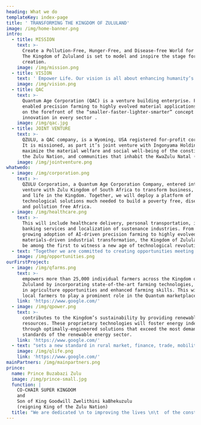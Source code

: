 ```yaml
---
heading: What we do
templateKey: index-page
title: ' TRANSFORMING THE KINGDOM OF ZULULAND'
image: /img/home-banner.png
intro:
  - title: MISSION
    text: >-
      Create a Pollution-Free, Hunger-Free, and Disease-free World for Everyone.
      The Kingdom of Zululand is set to model and inspire the stage for this
      creation.
    image: /img/mission.png
  - title: VISION
    text: ' Empower Life. Our vision is all about enhancing humanity’s capacity to be inspired to beautify the world, sharing what is received.'
    image: /img/vision.png
  - title: QAC
    text: >-
      Quantum Age Corporation (QAC) is a venture building enterprise. From AI
      enabled precision farming to highly evolved material applications, QAC is
      on the forefront of the “smaller-faster-lighter-smarter” concept driving
      innovation in every sector .
    image: /img/qac.jpg
  - title: JOINT VENTURE
    text: >-
      QZULU, a QAC company, is a Wyoming, USA registered for-profit corporation.
      It is missioned, as part it’s joint venture with Ingonyama Holdings to
      maximize the material welfare and social well-being of the constituents of
      the Zulu Nation, and communities that inhabit the KwaZulu Natal (KZN).
    image: /img/jointventure.png
whatwedo:
  - image: /img/corporation.png
    text: >-
      QZULU Corporation, a Quantum Age Corporation Company, entered into a joint
      venture with Zulu Kingdom of South Africa to transform business, economy,
      and life in the Kingdom. Together, we will deploy a platform of
      technological solutions much needed to build a poverty free, disease free
      and pollution free Africa.
  - image: /img/healthcare.png
    text: >-
      This will include healthcare delivery, personal transportation, instant
      banking services and localization of sustenance industries. From rapidly
      growing adoption of AI-driven precision farming to highly evolved
      materials-driven industrial transformation, the Kingdom of Zululand will
      be among the first to witness a new age of technological revolution.
  - text: "Together we are committed to creating opportunities meeting broad \vEnvironmental Social and Governance (ESG) criteria for our investors, business partners and customers. "
    image: /img/opportunities.png
ourFirstProject:
  - image: /img/qfarms.png
    text: >-
      empowers more than 25,000 individual farmers across the Kingdom of
      Zululand by incorporating state-of-the-art farming technologies, resulting
      in agriculture opportunities and enhanced farming skills. This will allow
      local farmers to play a prominent role in the Quantum marketplace.
    link: 'https://www.google.com/'
  - image: /img/qpower.png
    text: >-
      contributes to the Kingdom’s sustainability by providing renewable energy
      resources. These proprietary technologies will foster energy independence
      through optimally-engineered solutions that exceed the most demanding
      standards of the renewable energy sector.
    link: 'https://www.google.com/'
  - text: "sets a new standard in rural market, finance, trade, mobility and education. It incorporates an advanced deep tech student platform providing dynamic interactive delivery of fully accredited education. It will become the world’s first \v3rd  generation payment gateway. "
    image: /img/qlife.png
    link: 'https://www.google.com/'
mainPartners: /img/mainpartners.png
prince:
  name: Prince Buzabazi Zulu
  image: /img/prince-small.jpg
  function: |
    CO-CHAIR SUPER KINGDOM 
    and
    Son of King Goodwill Zwelithini kaBhekuzulu
    (reigning King of the Zulu Nation)
  title: "We are dedicated \n to improving the lives \n\t  of the constituents \n of the Zulu Nation."
---
```


